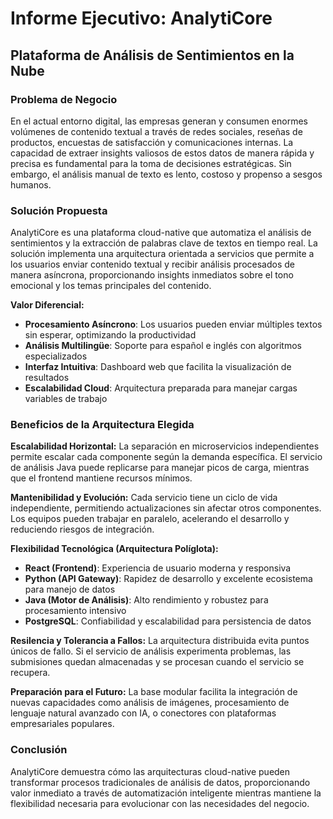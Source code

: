 # Informe Ejecutivo: AnalytiCore
## Plataforma de Análisis de Sentimientos en la Nube

### Problema de Negocio
En el actual entorno digital, las empresas generan y consumen enormes volúmenes de contenido textual a través de redes sociales, reseñas de productos, encuestas de satisfacción y comunicaciones internas. La capacidad de extraer insights valiosos de estos datos de manera rápida y precisa es fundamental para la toma de decisiones estratégicas. Sin embargo, el análisis manual de texto es lento, costoso y propenso a sesgos humanos.

### Solución Propuesta
AnalytiCore es una plataforma cloud-native que automatiza el análisis de sentimientos y la extracción de palabras clave de textos en tiempo real. La solución implementa una arquitectura orientada a servicios que permite a los usuarios enviar contenido textual y recibir análisis procesados de manera asíncrona, proporcionando insights inmediatos sobre el tono emocional y los temas principales del contenido.

**Valor Diferencial:**
- **Procesamiento Asíncrono**: Los usuarios pueden enviar múltiples textos sin esperar, optimizando la productividad
- **Análisis Multilingüe**: Soporte para español e inglés con algoritmos especializados
- **Interfaz Intuitiva**: Dashboard web que facilita la visualización de resultados
- **Escalabilidad Cloud**: Arquitectura preparada para manejar cargas variables de trabajo

### Beneficios de la Arquitectura Elegida

**Escalabilidad Horizontal:**
La separación en microservicios independientes permite escalar cada componente según la demanda específica. El servicio de análisis Java puede replicarse para manejar picos de carga, mientras que el frontend mantiene recursos mínimos.

**Mantenibilidad y Evolución:**
Cada servicio tiene un ciclo de vida independiente, permitiendo actualizaciones sin afectar otros componentes. Los equipos pueden trabajar en paralelo, acelerando el desarrollo y reduciendo riesgos de integración.

**Flexibilidad Tecnológica (Arquitectura Políglota):**
- **React (Frontend)**: Experiencia de usuario moderna y responsiva
- **Python (API Gateway)**: Rapidez de desarrollo y excelente ecosistema para manejo de datos
- **Java (Motor de Análisis)**: Alto rendimiento y robustez para procesamiento intensivo
- **PostgreSQL**: Confiabilidad y escalabilidad para persistencia de datos

**Resilencia y Tolerancia a Fallos:**
La arquitectura distribuida evita puntos únicos de fallo. Si el servicio de análisis experimenta problemas, las submisiones quedan almacenadas y se procesan cuando el servicio se recupera.

**Preparación para el Futuro:**
La base modular facilita la integración de nuevas capacidades como análisis de imágenes, procesamiento de lenguaje natural avanzado con IA, o conectores con plataformas empresariales populares.

### Conclusión
AnalytiCore demuestra cómo las arquitecturas cloud-native pueden transformar procesos tradicionales de análisis de datos, proporcionando valor inmediato a través de automatización inteligente mientras mantiene la flexibilidad necesaria para evolucionar con las necesidades del negocio.
